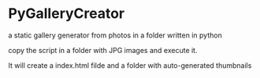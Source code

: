 # PyGalleryCreator
a static gallery generator from photos in a folder written in python


copy the script in a folder with JPG images and execute it. 

It will create a index.html filde and a folder with auto-generated thumbnails
